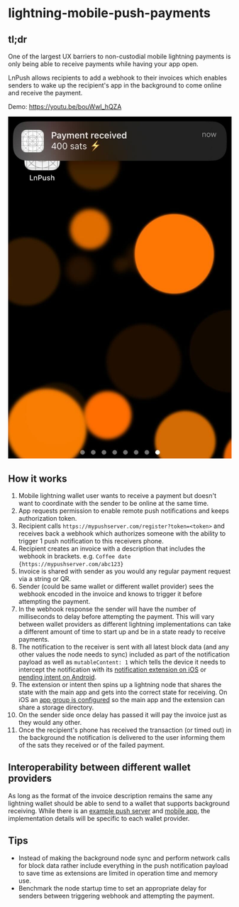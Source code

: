 # lightning-mobile-push-payments

## tl;dr

One of the largest UX barriers to non-custodial mobile lightning payments is only being able to receive payments while having your app open.

LnPush allows recipients to add a webhook to their invoices which enables senders to wake up the recipient's app in the background to come online and receive the payment.

Demo: https://youtu.be/bouWwl_hQZA

![image info](https://github.com/Jasonvdb/lightning-mobile-push-payments/blob/main/screenshot.jpg)

## How it works
1. Mobile lightning wallet user wants to receive a payment but doesn't want to coordinate with the sender to be online at the same time.
2. App requests permission to enable remote push notifications and keeps authorization token. 
3. Recipient calls `https://mypushserver.com/register?token=<token>` and receives back a webhook which authorizes someone with the ability to trigger 1 push notification to this receivers phone.
4. Recipient creates an invoice with a description that includes the webhook in brackets. e.g. `Coffee date {https://mypushserver.com/abc123}`
5. Invoice is shared with sender as you would any regular payment request via a string or QR.
6. Sender (could be same wallet or different wallet provider) sees the webhook encoded in the invoice and knows to trigger it before attempting the payment.
7. In the webhook response the sender will have the number of milliseconds to delay before attempting the payment. This will vary between wallet providers as different lightning implementations can take a different amount of time to start up and be in a state ready to receive payments.
8. The notification to the receiver is sent with all latest block data (and any other values the node needs to sync) included as part of the notification payload as well as `mutableContent: 1` which tells the device it needs to intercept the notification with its [notification extension on iOS](https://developer.apple.com/documentation/usernotifications/unnotificationserviceextension) or [pending intent on Android](https://developer.android.com/reference/android/app/PendingIntent).
9. The extension or intent then spins up a lightning node that shares the state with the main app and gets into the correct state for receiving. On iOS an [app group is configured](https://developer.apple.com/documentation/xcode/configuring-app-groups) so the main app and the extension can share a storage directory.
10. On the sender side once delay has passed it will pay the invoice just as they would any other.
11. Once the recipient's phone has received the transaction (or timed out) in the background the notification is delivered to the user informing them of the sats they received or of the failed payment.

## Interoperability between different wallet providers
As long as the format of the invoice description remains the same any lightning wallet should be able to send to a wallet that supports background receiving. While there is an [example push server](https://github.com/Jasonvdb/lightning-mobile-push-payments/tree/main/server) and [mobile app](https://github.com/Jasonvdb/lightning-mobile-push-payments/tree/main/mobile), the implementation details will be specific to each wallet provider.

## Tips
- Instead of making the background node sync and perform network calls for block data rather include everything in the push notification payload to save time as extensions are limited in operation time and memory use.
- Benchmark the node startup time to set an appropriate delay for senders between triggering webhook and attempting the payment.
